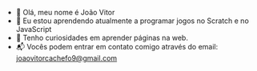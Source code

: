 - 👋 Olá, meu nome é João Vitor
- 🌱 Eu estou aprendendo atualmente a programar jogos no Scratch e no JavaScript
- 🤔 Tenho curiosidades em aprender páginas na web.
- 📬 Vocês podem entrar em contato comigo através do email: joaovitorcachefo9@gmail.com

<!---
cachefopr/cachefopr is a ✨ special ✨ repository because its `README.md` (this file) appears on your GitHub profile.
You can click the Preview link to take a look at your changes.
--->
